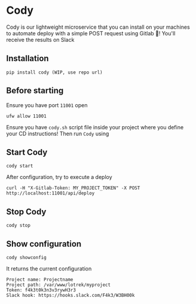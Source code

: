 # Cody

Cody is our lightweight microservice that you can install on your machines to automate deploy with a simple POST request using Gitlab 🦊! You'll receive the results on Slack

## Installation

    pip install cody (WIP, use repo url)

## Before starting

Ensure you have port `11001` open

    ufw allow 11001

Ensure you have `cody.sh` script file inside your project where you define your CD instructions! Then run `Cody` using

## Start Cody

    cody start

After configuration, try to execute a deploy

    curl -H "X-Gitlab-Token: MY_PROJECT_TOKEN" -X POST http://localhost:11001/api/deploy

## Stop Cody

    cody stop

## Show configuration

    cody showconfig

It returns the current configuration

    Project name: Projectname
    Project path: /var/www/lotrek/myproject
    Token: f4k3t0k3n3v3rywH3r3
    Slack hook: https://hooks.slack.com/F4k3/W3BH00k
